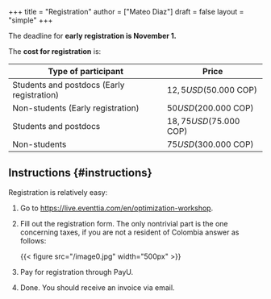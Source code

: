 +++
title = "Registration"
author = ["Mateo Diaz"]
draft = false
layout = "simple"
+++

The deadline for **early registration is November 1.**

The **cost for registration** is:

| Type of participant                        | Price                    |
|--------------------------------------------|--------------------------|
| Students and postdocs (Early registration) | $12,5 USD ($50.000 COP)  |
| Non-students (Early registration)          | $50 USD ($200.000 COP)   |
| Students and postdocs                      | $18,75 USD ($75.000 COP) |
| Non-students                               | $75 USD ($300.000 COP)   |


## Instructions {#instructions}

Registration is relatively easy:

1.  Go to <https://live.eventtia.com/en/optimization-workshop>.
2.  Fill out the registration form. The only nontrivial part is the one concerning taxes, if you are not a resident of Colombia answer as follows:

    {{< figure src="/image0.jpg" width="500px" >}}
3.  Pay for registration through PayU.
4.  Done. You should receive an invoice via email.
